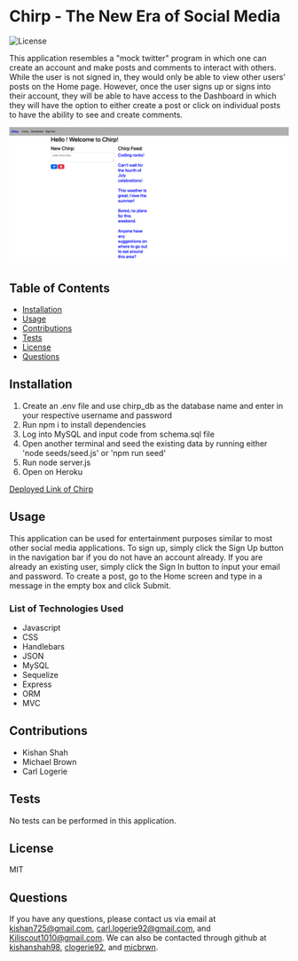 # Chirp - The New Era of Social Media

![License](https://img.shields.io/badge/license-MIT-green.png)

This application resembles a "mock twitter" program in which one can create an account and make posts and comments to interact with others. While the user is not signed in, they would only be able to view other users' posts on the Home page. However, once the user signs up or signs into their account, they will be able to have access to the Dashboard in which they will have the option to either create a post or click on individual posts to have the ability to see and create comments. 

![Screenshot](./public/images/chirp-mg.png)

## Table of Contents
* [Installation](#installation)
* [Usage](#usage)
* [Contributions](#contributions)
* [Tests](#tests)
* [License](#license)
* [Questions](#questions)

## Installation
1. Create an .env file and use chirp_db as the database name and enter in your respective username and password
2. Run npm i to install dependencies
3. Log into MySQL and input code from schema.sql file
4. Open another terminal and seed the existing data by running either 'node seeds/seed.js' or 'npm run seed'
5. Run node server.js
6. Open on Heroku

[Deployed Link of Chirp](https://chirp-oneandonly.herokuapp.com/)

## Usage
This application can be used for entertainment purposes similar to most other social media applications. To sign up, simply click the Sign Up button in the navigation bar if you do not have an account already. If you are already an existing user, simply click the Sign In button to input your email and password. To create a post, go to the Home screen and type in a message in the empty box and click Submit.

### List of Technologies Used

- Javascript
- CSS
- Handlebars
- JSON
- MySQL
- Sequelize
- Express
- ORM
- MVC

## Contributions
- Kishan Shah
- Michael Brown
- Carl Logerie

## Tests
No tests can be performed in this application.

## License
MIT

## Questions
If you have any questions, please contact us via email at [kishan725@gmail.com](mailto:kishan725@gmail.com), [carl.logerie92@gmail.com](mailto:carl.logerie92@gmail.com), and [Kiliscout1010@gmail.com](mailto:Kiliscout1010@gmail.com). We can also be contacted through github at [kishanshah98](https://github.com/kishanshah98), [clogerie92](https://github.com/clogerie92), and [micbrwn](https://github.com/micbrwn).

